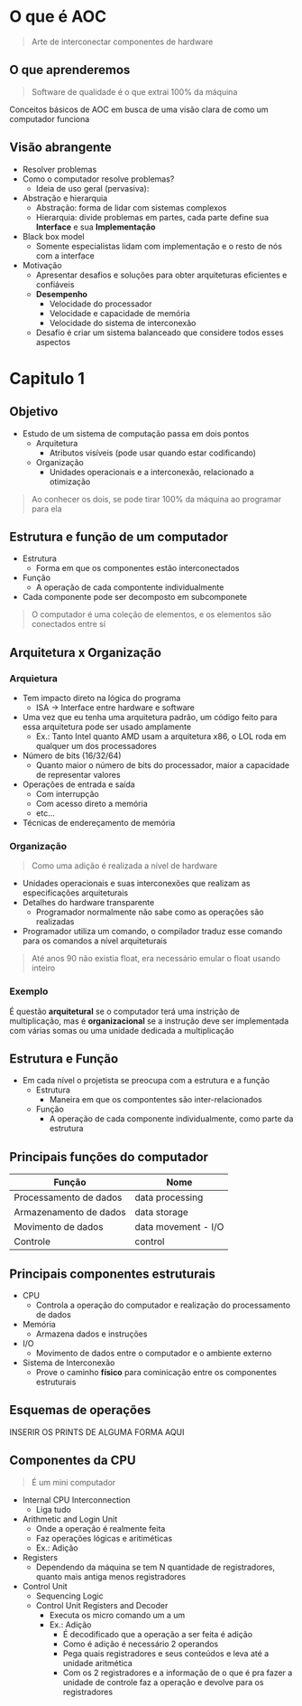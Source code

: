 # O que é AOC

> Arte de interconectar componentes de hardware

## O que aprenderemos

> Software de qualidade é o que extrai 100% da máquina

Conceitos básicos de AOC em busca de uma visão clara de como um computador funciona

## Visão abrangente

* Resolver problemas
* Como o computador resolve problemas?
  * Ideia de uso geral (pervasiva):
* Abstração e hierarquia
  * Abstração: forma de lidar com sistemas complexos
  * Hierarquia: divide problemas em partes, cada parte define sua **Interface** e sua **Implementação**
* Black box model
  * Somente especialistas lidam com implementação e o resto de nós com a interface
* Motivação
  * Apresentar desafios e soluções para obter arquiteturas eficientes e confiáveis
  * __Desempenho__
    * Velocidade do processador
    * Velocidade e capacidade de memória
    * Velocidade do sistema de interconexão
  * Desafio é criar um sistema balanceado que considere todos esses aspectos

# Capitulo 1

## Objetivo

* Estudo de um sistema de computação passa em dois pontos
  * Arquitetura
    * Atributos visíveis (pode usar quando estar codificando)
  * Organização
    * Unidades operacionais e a interconexão, relacionado a otimização
  
>Ao conhecer os dois, se pode tirar 100% da máquina ao programar para ela
  
## Estrutura e função de um computador

* Estrutura
  * Forma em que os componentes estão interconectados
* Função
  * A operação de cada compontente individualmente
* Cada componente pode ser decomposto em subcomponete

>O computador é uma coleção de elementos, e os elementos são conectados entre sí

## Arquitetura x Organização

### Arquietura

* Tem impacto direto na lógica do programa
  * ISA -> Interface entre hardware e software
* Uma vez que eu tenha uma arquitetura padrão, um código feito para essa arquitetura pode ser usado amplamente
  * Ex.: Tanto Intel quanto AMD usam a arquitetura x86, o LOL roda em qualquer um dos processadores
* Número de bits (16/32/64)
  * Quanto maior o número de bits do processador, maior a capacidade de representar valores
* Operações de entrada e saída
  * Com interrupção
  * Com acesso direto a memória
  * etc...
* Técnicas de endereçamento de memória

### Organização

>Como uma adição é realizada a nível de hardware

* Unidades operacionais e suas interconexões que realizam as especificações arquiteturais
* Detalhes do hardware transparente
  * Programador normalmente não sabe como as operações são realizadas
* Programador utiliza um comando, o compilador traduz esse comando para os comandos a nível arquiteturais

>Até anos 90 não existia float, era necessário emular o float usando inteiro

### Exemplo

É questão **arquitetural** se o computador terá uma instrição de multiplicação, mas é **organizacional** se a instrução deve ser implementada com várias somas ou uma unidade dedicada a multiplicação

## Estrutura e Função

* Em cada nível o projetista se preocupa com a estrutura e a função
  * Estrutura
    * Maneira em que os compontentes são inter-relacionados
  * Função
    * A operação de cada componente individualmente, como parte da estrutura

## Principais funções do computador

Função|Nome
------|----
Processamento de dados|data processing
Armazenamento de dados|data storage
Movimento de dados|data movement - I/O
Controle|control

## Principais componentes **estruturais**

* CPU
  * Controla a operação do computador e realização do processamento de dados
* Memória
  * Armazena dados e instruções
* I/O
  * Movimento de dados entre o computador e o ambiente externo
* Sistema de Interconexão
  * Prove o caminho **físico** para cominicação entre os componentes estruturais

## Esquemas de operações

INSERIR OS PRINTS DE ALGUMA FORMA AQUI

## Componentes da CPU

>É um mini computador

* Internal CPU Interconnection
  * Liga tudo
* Arithmetic and Login Unit
  * Onde a operação é realmente feita
  * Faz operações lógicas e aritiméticas
  * Ex.: Adição
* Registers
  * Dependendo da máquina se tem N quantidade de registradores, quanto mais antiga menos registradores
* Control Unit
  * Sequencing Logic
  * Control Unit Registers and Decoder
    * Executa os micro comando um a um
    * Ex.: Adição
      * É decodificado que a operação a ser feita é adição
      * Como é adição é necessário 2 operandos
      * Pega quais registradores e seus conteúdos e leva até a unidade aritmética
      * Com os 2 registradores e a informação de o que é pra fazer a unidade de controle faz a operação e devolve para os registradores
